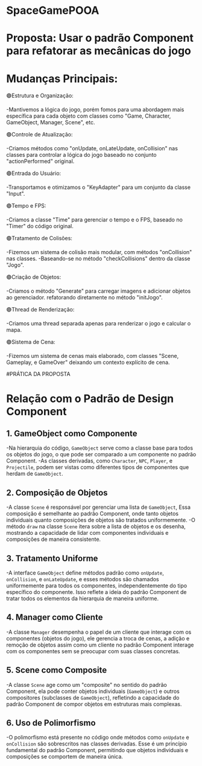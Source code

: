 # SpaceGamePOOA
 
# Proposta: Usar o padrão Component para refatorar as mecânicas do jogo

# Mudanças Principais:


🟣Estrutura e Organização:

-Mantivemos a lógica do jogo, porém fomos para uma abordagem mais específica para cada objeto
com classes como "Game, Character, GameObject, Manager, Scene", etc.


🟣Controle de Atualização:

-Criamos métodos como "onUpdate, onLateUpdate, onCollision" nas classes para controlar a lógica do jogo
baseado no conjunto "actionPerformed" original. 


🟣Entrada do Usuário:

-Transportamos e otimizamos o "KeyAdapter" para um conjunto da classe "Input".


🟣Tempo e FPS:

-Criamos a classe "Time" para gerenciar o tempo e o FPS, baseado no "Timer" do código original.


🟣Tratamento de Colisões:

-Fizemos um sistema de colisão mais modular, com métodos "onCollision" nas classes.
-Baseando-se no método "checkCollisions" dentro da classe "Jogo".


🟣Criação de Objetos:

-Criamos o método "Generate" para carregar imagens e adicionar objetos ao gerenciador.
refatorando diretamente no método "initJogo".


🟣Thread de Renderização:

-Criamos uma thread separada apenas para renderizar o jogo e calcular o mapa.


🟣Sistema de Cena:

-Fizemos um sistema de cenas mais elaborado, com classes "Scene, Gameplay, e GameOver" 
deixando um contexto explícito de cena.


#PRÁTICA DA PROPOSTA

# Relação com o Padrão de Design Component

## 1. GameObject como Componente

-Na hierarquia do código, `GameObject` serve como a classe base para todos os objetos do jogo, o que pode ser comparado a um componente no padrão Component. 
-As classes derivadas, como `Character`, `NPC`, `Player`, e `Projectile`, podem ser vistas como diferentes tipos de componentes que herdam de `GameObject`.

## 2. Composição de Objetos

-A classe `Scene` é responsável por gerenciar uma lista de `GameObject`, Essa composição é semelhante ao padrão Component, 
onde tanto objetos individuais quanto composições de objetos são tratados uniformemente. 
-O método `draw` na classe `Scene` itera sobre a lista de objetos e os desenha, mostrando a capacidade de lidar com componentes individuais e composições de maneira consistente.

## 3. Tratamento Uniforme

-A interface `GameObject` define métodos padrão como `onUpdate`, `onCollision`, e `onLateUpdate`, e esses métodos são chamados uniformemente para todos os componentes, independentemente do tipo específico do componente. Isso reflete a ideia do padrão Component de tratar todos os elementos da hierarquia de maneira uniforme.

## 4. Manager como Cliente

-A classe `Manager` desempenha o papel de um cliente que interage com os componentes (objetos do jogo), ele gerencia a troca de cenas, a adição e remoção de objetos
assim como um cliente no padrão Component interage com os componentes sem se preocupar com suas classes concretas.

## 5. Scene como Composite

-A classe `Scene` age como um "composite" no sentido do padrão Component, ela pode conter objetos individuais (`GameObject`) e outros compositores (subclasses de `GameObject`), refletindo a capacidade do padrão Component de compor objetos em estruturas mais complexas.

## 6. Uso de Polimorfismo

-O polimorfismo está presente no código onde métodos como `onUpdate` e `onCollision` são sobrescritos nas classes derivadas. Esse é um princípio fundamental do padrão Component, permitindo que objetos individuais e composições se comportem de maneira única.

